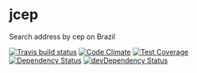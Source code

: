 # jcep

Search address by cep on Brazil

[![Travis build status](http://img.shields.io/travis/jcep/jcep.svg?style=flat)](https://travis-ci.org/jcep/jcep)
[![Code Climate](https://codeclimate.com/github/jcep/jcep/badges/gpa.svg)](https://codeclimate.com/github/jcep/jcep)
[![Test Coverage](https://codeclimate.com/github/jcep/jcep/badges/coverage.svg)](https://codeclimate.com/github/jcep/jcep)
[![Dependency Status](https://david-dm.org/jcep/jcep.svg)](https://david-dm.org/jcep/jcep)
[![devDependency Status](https://david-dm.org/jcep/jcep/dev-status.svg)](https://david-dm.org/jcep/jcep#info=devDependencies)
